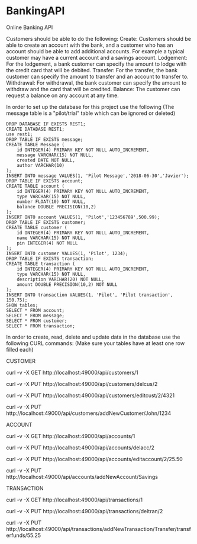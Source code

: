 # BankingAPI
Online Banking API

Customers should be able to do the following:
Create: Customers should be able to create an account with the bank, and a customer
who has an account should be able to add additional accounts. For example a typical
customer may have a current account and a savings account.
Lodgement: For the lodgement, a bank customer can specify the amount to lodge with the
credit card that will be debited.
Transfer: For the transfer, the bank customer can specify the amount to transfer and an
account to transfer to.
Withdrawal: For withdrawal, the bank customer can specify the amount to withdraw and
the card that will be credited.
Balance: The customer can request a balance on any account at any time.

In order to set up the database for this project use the following
(The message table is a "pilot/trial" table which can be ignored or deleted)
```
DROP DATABASE IF EXISTS REST1;
CREATE DATABASE REST1;
use rest1;
DROP TABLE IF EXISTS message;
CREATE TABLE Message (
	id INTEGER(4) PRIMARY KEY NOT NULL AUTO_INCREMENT,
	message VARCHAR(15) NOT NULL,
	created DATE NOT NULL,
	author VARCHAR(10)
);
INSERT INTO message VALUES(1, 'Pilot Message','2018-06-30','Javier');
DROP TABLE IF EXISTS account;
CREATE TABLE account (
	id INTEGER(4) PRIMARY KEY NOT NULL AUTO_INCREMENT,
	type VARCHAR(15) NOT NULL,	
	number FLOAT(10) NOT NULL,	
	balance DOUBLE PRECISION(10,2)	
);
INSERT INTO account VALUES(1, 'Pilot','123456789',500.99);
DROP TABLE IF EXISTS customer;
CREATE TABLE customer (
	id INTEGER(4) PRIMARY KEY NOT NULL AUTO_INCREMENT,
	name VARCHAR(15) NOT NULL,	
	pin INTEGER(4) NOT NULL	
);
INSERT INTO customer VALUES(1, 'Pilot', 1234);
DROP TABLE IF EXISTS transaction;
CREATE TABLE transaction (
	id INTEGER(4) PRIMARY KEY NOT NULL AUTO_INCREMENT,	
	type VARCHAR(15) NOT NULL,	
	description VARCHAR(20) NOT NULL,	
	amount DOUBLE PRECISION(10,2) NOT NULL	
);
INSERT INTO transaction VALUES(1, 'Pilot', 'Pilot transaction', 150.75);
SHOW tables;
SELECT * FROM account;
SELECT * FROM message;
SELECT * FROM customer;
SELECT * FROM transaction;
```

In order to create, read, delete and update data in the database use the following CURL commands:
(Make sure your tables have at least one row filled each)

CUSTOMER

curl -v -X GET http://localhost:49000/api/customers/1

curl -v -X PUT http://localhost:49000/api/customers/delcus/2

curl -v -X PUT http://localhost:49000/api/customers/editcust/2/4321

curl -v -X PUT http://localhost:49000/api/customers/addNewCustomer/John/1234

ACCOUNT

curl -v -X GET http://localhost:49000/api/accounts/1

curl -v -X PUT http://localhost:49000/api/accounts/delacc/2

curl -v -X PUT http://localhost:49000/api/accounts/editaccount/2/25.50

curl -v -X PUT http://localhost:49000/api/accounts/addNewAccount/Savings

TRANSACTION

curl -v -X GET http://localhost:49000/api/transactions/1

curl -v -X PUT http://localhost:49000/api/transactions/deltran/2

curl -v -X PUT http://localhost:49000/api/transactions/addNewTransaction/Transfer/transferfunds/55.25
